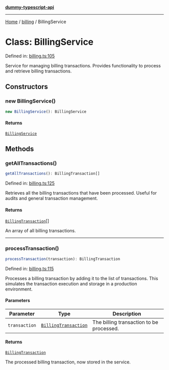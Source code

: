 [**dummy-typescript-api**](../../README.md)

***

[Home](../../README.md) / [billing](../README.md) / BillingService

# Class: BillingService

Defined in: [billing.ts:105](https://github.com/typedoc2md/dummy-typescript-api/blob/main/src/billing.ts#L105)

Service for managing billing transactions.
Provides functionality to process and retrieve billing transactions.

## Constructors

### new BillingService()

```ts
new BillingService(): BillingService
```

#### Returns

[`BillingService`](BillingService.md)

## Methods

### getAllTransactions()

```ts
getAllTransactions(): BillingTransaction[]
```

Defined in: [billing.ts:125](https://github.com/typedoc2md/dummy-typescript-api/blob/main/src/billing.ts#L125)

Retrieves all the billing transactions that have been processed.
Useful for audits and general transaction management.

#### Returns

[`BillingTransaction`](../interfaces/BillingTransaction.md)[]

An array of all billing transactions.

***

### processTransaction()

```ts
processTransaction(transaction): BillingTransaction
```

Defined in: [billing.ts:115](https://github.com/typedoc2md/dummy-typescript-api/blob/main/src/billing.ts#L115)

Processes a billing transaction by adding it to the list of transactions.
This simulates the transaction execution and storage in a production environment.

#### Parameters

| Parameter | Type | Description |
| ------ | ------ | ------ |
| `transaction` | [`BillingTransaction`](../interfaces/BillingTransaction.md) | The billing transaction to be processed. |

#### Returns

[`BillingTransaction`](../interfaces/BillingTransaction.md)

The processed billing transaction, now stored in the service.
